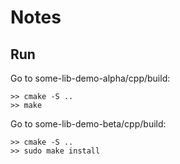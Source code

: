 # Notes

## Run
Go to some-lib-demo-alpha/cpp/build:
```
>> cmake -S ..
>> make
```

Go to some-lib-demo-beta/cpp/build:
```
>> cmake -S ..
>> sudo make install
```
